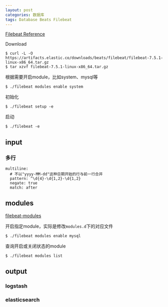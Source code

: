 ```yaml
---
layout: post
categories: 数据库
tags: Database Beats Filebeat 
---
```


[Filebeat Reference](https://www.elastic.co/guide/en/beats/filebeat/current/index.html)

Download

```shell
$ curl -L -O https://artifacts.elastic.co/downloads/beats/filebeat/filebeat-7.5.1-linux-x86_64.tar.gz
$ tar xzvf filebeat-7.5.1-linux-x86_64.tar.gz
```

根据需要开启module，比如system、mysql等

```shell
$ ./filebeat modules enable system
```

初始化

```shell
$ ./filebeat setup -e
```

启动

```shell
$ ./filebeat -e
```



## input

### 多行

```
multiline:
  # 不以"yyyy-MM-dd"这种日期开始的行与前一行合并
  pattern: ^\d{4}-\d{1,2}-\d{1,2}
  negate: true
  match: after
```

## modules

[filebeat-modules](https://www.elastic.co/guide/en/beats/filebeat/7.5/filebeat-modules.html)

开启指定module，实际是修改`modules.d`下的对应文件

```shell
$ ./filebeat modules enable mysql
```

查询开启或关闭状态的module

```
$ ./filebeat modules list
```



## output

### logstash

### elasticsearch

